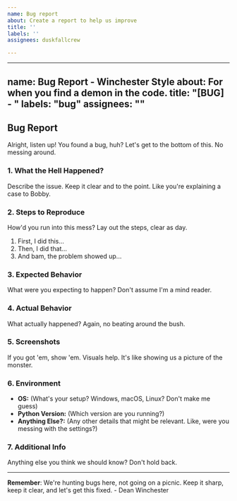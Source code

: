 ```yaml
---
name: Bug report
about: Create a report to help us improve
title: ''
labels: ''
assignees: duskfallcrew

---
```


---
name: Bug Report - Winchester Style
about: For when you find a demon in the code.
title: "[BUG] - "
labels: "bug"
assignees: ""
---

## Bug Report

Alright, listen up! You found a bug, huh? Let's get to the bottom of this. No messing around.

### 1. What the Hell Happened?

Describe the issue. Keep it clear and to the point. Like you're explaining a case to Bobby.

### 2. Steps to Reproduce

How'd you run into this mess? Lay out the steps, clear as day.

1. First, I did this...
2. Then, I did that...
3. And bam, the problem showed up...

### 3. Expected Behavior

What were you expecting to happen? Don't assume I'm a mind reader.

### 4. Actual Behavior

What actually happened? Again, no beating around the bush.

### 5. Screenshots

If you got 'em, show 'em. Visuals help. It's like showing us a picture of the monster.

### 6. Environment

- **OS:** (What's your setup? Windows, macOS, Linux? Don't make me guess)
- **Python Version:** (Which version are you running?)
- **Anything Else?:** (Any other details that might be relevant. Like, were you messing with the settings?)

### 7. Additional Info

Anything else you think we should know? Don't hold back.

---

**Remember**: We're hunting bugs here, not going on a picnic. Keep it sharp, keep it clear, and let's get this fixed. - Dean Winchester
